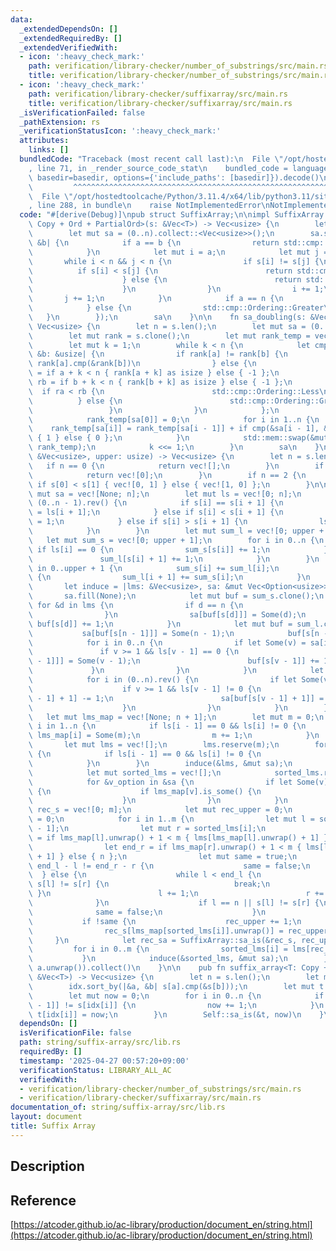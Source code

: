 ```yaml
---
data:
  _extendedDependsOn: []
  _extendedRequiredBy: []
  _extendedVerifiedWith:
  - icon: ':heavy_check_mark:'
    path: verification/library-checker/number_of_substrings/src/main.rs
    title: verification/library-checker/number_of_substrings/src/main.rs
  - icon: ':heavy_check_mark:'
    path: verification/library-checker/suffixarray/src/main.rs
    title: verification/library-checker/suffixarray/src/main.rs
  _isVerificationFailed: false
  _pathExtension: rs
  _verificationStatusIcon: ':heavy_check_mark:'
  attributes:
    links: []
  bundledCode: "Traceback (most recent call last):\n  File \"/opt/hostedtoolcache/Python/3.11.4/x64/lib/python3.11/site-packages/onlinejudge_verify/documentation/build.py\"\
    , line 71, in _render_source_code_stat\n    bundled_code = language.bundle(stat.path,\
    \ basedir=basedir, options={'include_paths': [basedir]}).decode()\n          \
    \         ^^^^^^^^^^^^^^^^^^^^^^^^^^^^^^^^^^^^^^^^^^^^^^^^^^^^^^^^^^^^^^^^^^^^^^^^^^^^^^^^^\n\
    \  File \"/opt/hostedtoolcache/Python/3.11.4/x64/lib/python3.11/site-packages/onlinejudge_verify/languages/rust.py\"\
    , line 288, in bundle\n    raise NotImplementedError\nNotImplementedError\n"
  code: "#[derive(Debug)]\npub struct SuffixArray;\n\nimpl SuffixArray {\n    fn sa_naive<T:\
    \ Copy + Ord + PartialOrd>(s: &Vec<T>) -> Vec<usize> {\n        let n = s.len();\n\
    \        let mut sa = (0..n).collect::<Vec<usize>>();\n        sa.sort_by(|&a,\
    \ &b| {\n            if a == b {\n                return std::cmp::Ordering::Greater;\n\
    \            }\n            let mut i = a;\n            let mut j = b;\n     \
    \       while i < n && j < n {\n                if s[i] != s[j] {\n          \
    \          if s[i] < s[j] {\n                        return std::cmp::Ordering::Less;\n\
    \                    } else {\n                        return std::cmp::Ordering::Greater;\n\
    \                    }\n                }\n                i += 1;\n         \
    \       j += 1;\n            }\n            if a == n {\n                std::cmp::Ordering::Less\n\
    \            } else {\n                std::cmp::Ordering::Greater\n         \
    \   }\n        });\n        sa\n    }\n\n    fn sa_doubling(s: &Vec<usize>) ->\
    \ Vec<usize> {\n        let n = s.len();\n        let mut sa = (0..n).collect::<Vec<usize>>();\n\
    \        let mut rank = s.clone();\n        let mut rank_temp = vec![0; n];\n\
    \        let mut k = 1;\n        while k < n {\n            let cmp = |&a: &usize,\
    \ &b: &usize| {\n                if rank[a] != rank[b] {\n                   \
    \ rank[a].cmp(&rank[b])\n                } else {\n                    let ra\
    \ = if a + k < n { rank[a + k] as isize } else { -1 };\n                    let\
    \ rb = if b + k < n { rank[b + k] as isize } else { -1 };\n                  \
    \  if ra < rb {\n                        std::cmp::Ordering::Less\n          \
    \          } else {\n                        std::cmp::Ordering::Greater\n   \
    \                 }\n                }\n            };\n            sa.sort_by(cmp);\n\
    \            rank_temp[sa[0]] = 0;\n            for i in 1..n {\n            \
    \    rank_temp[sa[i]] = rank_temp[sa[i - 1]] + if cmp(&sa[i - 1], &sa[i]) == std::cmp::Ordering::Less\
    \ { 1 } else { 0 };\n            }\n            std::mem::swap(&mut rank, &mut\
    \ rank_temp);\n            k <<= 1;\n        }\n        sa\n    }\n\n    fn sa_is(s:\
    \ &Vec<usize>, upper: usize) -> Vec<usize> {\n        let n = s.len();\n     \
    \   if n == 0 {\n            return vec![];\n        }\n        if n == 1 {\n\
    \            return vec![0];\n        }\n        if n == 2 {\n            return\
    \ if s[0] < s[1] { vec![0, 1] } else { vec![1, 0] };\n        }\n\n        let\
    \ mut sa = vec![None; n];\n        let mut ls = vec![0; n];\n        for i in\
    \ (0..n - 1).rev() {\n            if s[i] == s[i + 1] {\n                ls[i]\
    \ = ls[i + 1];\n            } else if s[i] < s[i + 1] {\n                ls[i]\
    \ = 1;\n            } else if s[i] > s[i + 1] {\n                ls[i] = 0;\n\
    \            }\n        }\n        let mut sum_l = vec![0; upper + 1];\n     \
    \   let mut sum_s = vec![0; upper + 1];\n        for i in 0..n {\n           \
    \ if ls[i] == 0 {\n                sum_s[s[i]] += 1;\n            } else {\n \
    \               sum_l[s[i] + 1] += 1;\n            }\n        }\n        for i\
    \ in 0..upper + 1 {\n            sum_s[i] += sum_l[i];\n            if i < upper\
    \ {\n                sum_l[i + 1] += sum_s[i];\n            }\n        }\n\n \
    \       let induce = |lms: &Vec<usize>, sa: &mut Vec<Option<usize>>| {\n     \
    \       sa.fill(None);\n            let mut buf = sum_s.clone();\n           \
    \ for &d in lms {\n                if d == n {\n                    continue;\n\
    \                }\n                sa[buf[s[d]]] = Some(d);\n               \
    \ buf[s[d]] += 1;\n            }\n            let mut buf = sum_l.clone();\n \
    \           sa[buf[s[n - 1]]] = Some(n - 1);\n            buf[s[n - 1]] += 1;\n\
    \            for i in 0..n {\n                if let Some(v) = sa[i] {\n     \
    \               if v >= 1 && ls[v - 1] == 0 {\n                        sa[buf[s[v\
    \ - 1]]] = Some(v - 1);\n                        buf[s[v - 1]] += 1;\n       \
    \             }\n                }\n            }\n            let mut buf = sum_l.clone();\n\
    \            for i in (0..n).rev() {\n                if let Some(v) = sa[i] {\n\
    \                    if v >= 1 && ls[v - 1] != 0 {\n                        buf[s[v\
    \ - 1] + 1] -= 1;\n                        sa[buf[s[v - 1] + 1]] = Some(v - 1);\n\
    \                    }\n                }\n            }\n        };\n\n     \
    \   let mut lms_map = vec![None; n + 1];\n        let mut m = 0;\n        for\
    \ i in 1..n {\n            if ls[i - 1] == 0 && ls[i] != 0 {\n               \
    \ lms_map[i] = Some(m);\n                m += 1;\n            }\n        }\n \
    \       let mut lms = vec![];\n        lms.reserve(m);\n        for i in 1..n\
    \ {\n            if ls[i - 1] == 0 && ls[i] != 0 {\n                lms.push(i);\n\
    \            }\n        }\n        induce(&lms, &mut sa);\n        if m > 0 {\n\
    \            let mut sorted_lms = vec![];\n            sorted_lms.reserve(m);\n\
    \            for &v_option in &sa {\n                if let Some(v) = v_option\
    \ {\n                    if lms_map[v].is_some() {\n                        sorted_lms.push(v);\n\
    \                    }\n                }\n            }\n            let mut\
    \ rec_s = vec![0; m];\n            let mut rec_upper = 0;\n            rec_s[lms_map[sorted_lms[0]].unwrap()]\
    \ = 0;\n            for i in 1..m {\n                let mut l = sorted_lms[i\
    \ - 1];\n                let mut r = sorted_lms[i];\n                let end_l\
    \ = if lms_map[l].unwrap() + 1 < m { lms[lms_map[l].unwrap() + 1] } else { n };\n\
    \                let end_r = if lms_map[r].unwrap() + 1 < m { lms[lms_map[r].unwrap()\
    \ + 1] } else { n };\n                let mut same = true;\n                if\
    \ end_l - l != end_r - r {\n                    same = false;\n              \
    \  } else {\n                    while l < end_l {\n                        if\
    \ s[l] != s[r] {\n                            break;\n                       \
    \ }\n                        l += 1;\n                        r += 1;\n      \
    \              }\n                    if l == n || s[l] != s[r] {\n          \
    \              same = false;\n                    }\n                }\n     \
    \           if !same {\n                    rec_upper += 1;\n                }\n\
    \                rec_s[lms_map[sorted_lms[i]].unwrap()] = rec_upper;\n       \
    \     }\n            let rec_sa = SuffixArray::sa_is(&rec_s, rec_upper);\n   \
    \         for i in 0..m {\n                sorted_lms[i] = lms[rec_sa[i]];\n \
    \           }\n            induce(&sorted_lms, &mut sa);\n        }\n        sa.into_iter().map(|a|\
    \ a.unwrap()).collect()\n    }\n\n    pub fn suffix_array<T: Copy + Ord + PartialOrd>(s:\
    \ &Vec<T>) -> Vec<usize> {\n        let n = s.len();\n        let mut idx = (0..n).collect::<Vec<usize>>();\n\
    \        idx.sort_by(|&a, &b| s[a].cmp(&s[b]));\n        let mut t = vec![0; n];\n\
    \        let mut now = 0;\n        for i in 0..n {\n            if i > 0 && s[idx[i\
    \ - 1]] != s[idx[i]] {\n                now += 1;\n            }\n           \
    \ t[idx[i]] = now;\n        }\n        Self::sa_is(&t, now)\n    }\n}\n"
  dependsOn: []
  isVerificationFile: false
  path: string/suffix-array/src/lib.rs
  requiredBy: []
  timestamp: '2025-04-27 00:57:20+09:00'
  verificationStatus: LIBRARY_ALL_AC
  verifiedWith:
  - verification/library-checker/number_of_substrings/src/main.rs
  - verification/library-checker/suffixarray/src/main.rs
documentation_of: string/suffix-array/src/lib.rs
layout: document
title: Suffix Array
---
```


## Description

## Reference

[https://atcoder.github.io/ac-library/production/document_en/string.html](https://atcoder.github.io/ac-library/production/document_en/string.html)
